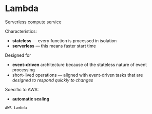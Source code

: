 # Lambda

Serverless compute service

Characteristics:
* **stateless** — every function is processed in isolation
* **serverless** — this means faster start time

Designed for
* **event-driven** architecture because of the stateless nature of event processing
* short-lived operations — aligned with event-driven tasks that are _designed to respond quickly to changes_

Soecific to AWS:
* **automatic scaling**

~~~admonish example
AWS Lambda
~~~
